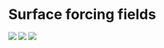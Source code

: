 Surface forcing fields
======================

<img src="https://latex.codecogs.com/svg.latex?\Large&space;T^*(\varphi)=25\cdot\cos\left(\frac{\pi\varphi}{2\phi_N}\right)^2"/>

<img src="https://latex.codecogs.com/svg.latex?\Large&space;S^*(\varphi)=37.12\cdot\exp\left(-\left(\frac{\varphi}{260}\right)^2\right)-1.1\cdot\exp\left(-\left(\frac{\varphi}{7.5}\right)^2\right)"/>

<img src="https://latex.codecogs.com/svg.latex?\Large&space;\tau_x(\varphi)=0.1\cdot\left[\cos\left(\frac{3\pi\varphi}{2\phi_N}\right)+0.8\cdot\exp\left(-\left(\frac{\varphi}{5.77}\right)^2\right)\right]"/>
